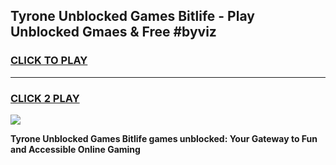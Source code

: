 
## Tyrone Unblocked Games Bitlife - Play Unblocked Gmaes & Free #byviz
<h3>
<a href="https://premium.freeplayer.one?title=Tyrone_Unblocked_Games_Bitlife&ref=03M">CLICK TO PLAY</a></h3>
<hr>

<h3>
<a href="https://premium.freeplayer.one?title=Tyrone_Unblocked_Games_Bitlife&ref=03M">CLICK 2 PLAY</a>
  
</h3>

<a href="https://premium.freeplayer.one?title=Tyrone_Unblocked_Games_Bitlife&ref=03M"><img src="https://clearcache.store/games.png"></a>


**Tyrone Unblocked Games Bitlife games unblocked: Your Gateway to Fun and Accessible Online Gaming**
